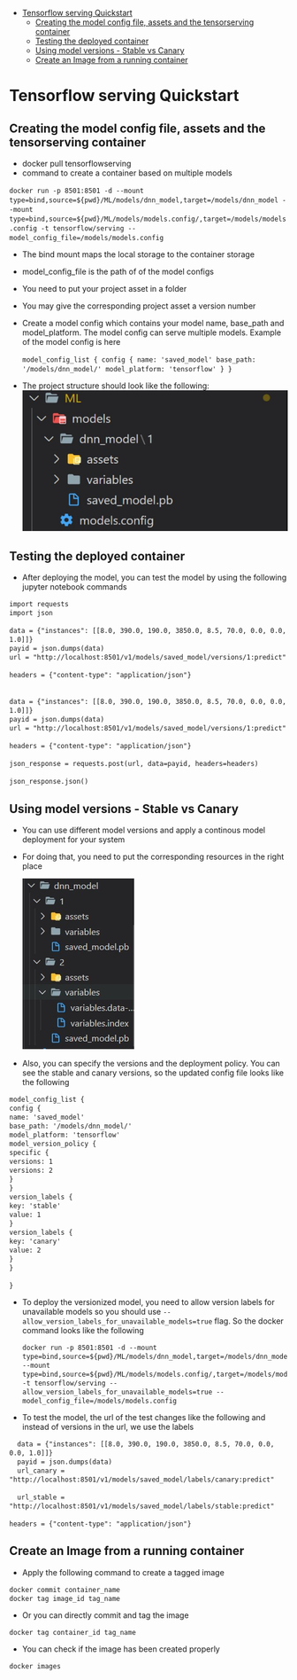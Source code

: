 - [Tensorflow serving Quickstart](#tensorflow-serving-quickstart)
  - [Creating the model config file, assets and the tensorserving container](#creating-the-model-config-file-assets-and-the-tensorserving-container)
  - [Testing the deployed container](#testing-the-deployed-container)
  - [Using model versions - Stable vs Canary](#using-model-versions---stable-vs-canary)
  - [Create an Image from a running container](#create-an-image-from-a-running-container)

# Tensorflow serving Quickstart

## Creating the model config file, assets and the tensorserving container

- docker pull tensorflowserving
- command to create a container based on multiple models

`docker run -p 8501:8501 -d --mount type=bind,source=${pwd}/ML/models/dnn_model,target=/models/dnn_model --mount type=bind,source=${pwd}/ML/models/models.config/,target=/models/models.config -t tensorflow/serving --model_config_file=/models/models.config`

- The bind mount maps the local storage to the container storage
- model_config_file is the path of of the model configs
- You need to put your project asset in a folder
- You may give the corresponding project asset a version number
- Create a model config which contains your model name, base_path and model_platform. The model config can serve multiple models. Example of the model config is here

  `model_config_list { config { name: 'saved_model' base_path: '/models/dnn_model/' model_platform: 'tensorflow' } }`

- The project structure should look like the following: ![structure](./Images/MLTensorflow.jpg)

## Testing the deployed container

- After deploying the model, you can test the model by using the following jupyter notebook commands

```
import requests
import json

data = {"instances": [[8.0, 390.0, 190.0, 3850.0, 8.5, 70.0, 0.0, 0.0, 1.0]]}
payid = json.dumps(data)
url = "http://localhost:8501/v1/models/saved_model/versions/1:predict"

headers = {"content-type": "application/json"}


data = {"instances": [[8.0, 390.0, 190.0, 3850.0, 8.5, 70.0, 0.0, 0.0, 1.0]]}
payid = json.dumps(data)
url = "http://localhost:8501/v1/models/saved_model/versions/1:predict"

headers = {"content-type": "application/json"}

json_response = requests.post(url, data=payid, headers=headers)

json_response.json()

```

## Using model versions - Stable vs Canary

- You can use different model versions and apply a continous model deployment for your system
- For doing that, you need to put the corresponding resources in the right place

  ![projectStructure](./Images/ProjectStructure.jpg)

- Also, you can specify the versions and the deployment policy. You can see the stable and canary versions, so the updated config file looks like the following

```
model_config_list {
config {
name: 'saved_model'
base_path: '/models/dnn_model/'
model_platform: 'tensorflow'
model_version_policy {
specific {
versions: 1
versions: 2
}
}
version_labels {
key: 'stable'
value: 1
}
version_labels {
key: 'canary'
value: 2
}
}

}

```

- To deploy the versionized model, you need to allow version labels for unavailable models so you should use `--allow_version_labels_for_unavailable_models=true` flag. So the docker command looks like the following

  ```
  docker run -p 8501:8501 -d --mount type=bind,source=${pwd}/ML/models/dnn_model,target=/models/dnn_model
  --mount type=bind,source=${pwd}/ML/models/models.config/,target=/models/models.config -t tensorflow/serving --allow_version_labels_for_unavailable_models=true --model_config_file=/models/models.config

  ```

- To test the model, the url of the test changes like the following and instead of versions in the url, we use the labels

```
  data = {"instances": [[8.0, 390.0, 190.0, 3850.0, 8.5, 70.0, 0.0, 0.0, 1.0]]}
  payid = json.dumps(data)
  url_canary = "http://localhost:8501/v1/models/saved_model/labels/canary:predict"

  url_stable = "http://localhost:8501/v1/models/saved_model/labels/stable:predict"

headers = {"content-type": "application/json"}

```

## Create an Image from a running container

- Apply the following command to create a tagged image

```
docker commit container_name
docker tag image_id tag_name

```

- Or you can directly commit and tag the image

```
docker tag container_id tag_name

```

- You can check if the image has been created properly

```
docker images
```
